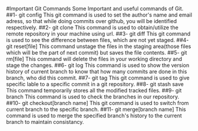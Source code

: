 #Important Git Commands
Some Important and useful commands of Git.
##1- git config
This git command is used to set the author's name and email adress, so that while doing commits over github, you will be identified respectively.
##2- git clone
This command is used to obtain/utilize the remote repository in your machine using url. 
##3- git diff
This git command is used to see the difference between files, which are not yet staged.
##4- git reset[file]
This command unstage the files in the staging area(those files which will be the part of next commit) but saves the file contents.
##5- git rm[file]
This command will delete the files in your working directory and stage the changes.
##6- git log
This command is used to show the version history of current branch to know that how many commits are done in this branch, who did this commit.
##7- git tag
This git command is used to give specific lable to a specific commit in a git repository. 
##8- git stash save
This command temporarily stores all the modified tracked files. 
##9- git branch
This command is used to check the branches in our repository.
##10- git checkout[branch name]
This git command is used to switch from current branch to the specific branch.
##11- git merge[branch name]
This command is used to merge the specified branch's history to the current branch to maintain consistancy.
